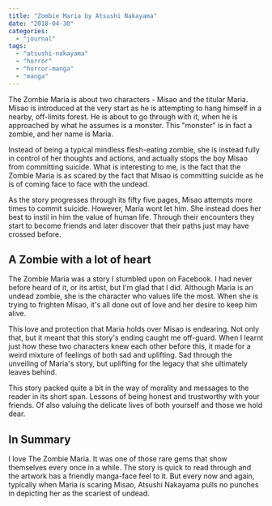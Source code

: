 ```yaml
---
title: "Zombie Maria by Atsushi Nakayama"
date: "2018-04-30"
categories: 
  - "journal"
tags: 
  - "atsushi-nakayama"
  - "horror"
  - "horror-manga"
  - "manga"
---
```


The Zombie Maria is about two characters - Misao and the titular Maria. Misao is introduced at the very start as he is attempting to hang himself in a nearby, off-limits forest. He is about to go through with it, when he is approached by what he assumes is a monster. This "monster" is in fact a zombie, and her name is Maria.

Instead of being a typical mindless flesh-eating zombie, she is instead fully in control of her thoughts and actions, and actually stops the boy Misao from committing suicide. What is interesting to me, is the fact that the Zombie Maria is as scared by the fact that Misao is committing suicide as he is of coming face to face with the undead.

As the story progresses through its fifty five pages, Misao attempts more times to commit suicide. However, Maria wont let him. She instead does her best to instil in him the value of human life. Through their encounters they start to become friends and later discover that their paths just may have crossed before.

## A Zombie with a lot of heart

The Zombie Maria was a story I stumbled upon on Facebook. I had never before heard of it, or its artist, but I'm glad that I did. Although Maria is an undead zombie, she is the character who values life the most. When she is trying to frighten Misao, it's all done out of love and her desire to keep him alive.

This love and protection that Maria holds over Misao is endearing. Not only that, but it meant that this story's ending caught me off-guard. When I learnt just how these two characters knew each other before this, it made for a weird mixture of feelings of both sad and uplifting. Sad through the unveiling of Maria's story, but uplifting for the legacy that she ultimately leaves behind.

This story packed quite a bit in the way of morality and messages to the reader in its short span. Lessons of being honest and trustworthy with your friends. Of also valuing the delicate lives of both yourself and those we hold dear.

## In Summary

I love The Zombie Maria. It was one of those rare gems that show themselves every once in a while. The story is quick to read through and the artwork has a friendly manga-face feel to it. But every now and again, typically when Maria is scaring Misao, Atsushi Nakayama pulls no punches in depicting her as the scariest of undead.
